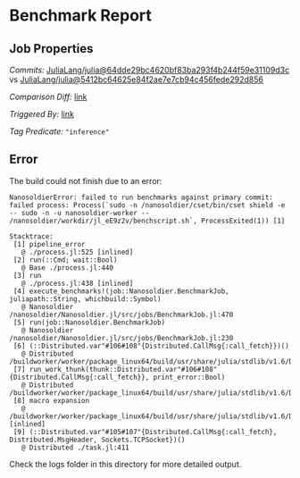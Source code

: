 # Benchmark Report

## Job Properties

*Commits:* [JuliaLang/julia@64dde29bc4620bf83ba293f4b244f59e31109d3c](https://github.com/JuliaLang/julia/commit/64dde29bc4620bf83ba293f4b244f59e31109d3c) vs [JuliaLang/julia@5412bc64625e84f2ae7e7cb94c456fede292d856](https://github.com/JuliaLang/julia/commit/5412bc64625e84f2ae7e7cb94c456fede292d856)

*Comparison Diff:* [link](https://github.com/JuliaLang/julia/compare/5412bc64625e84f2ae7e7cb94c456fede292d856..64dde29bc4620bf83ba293f4b244f59e31109d3c)

*Triggered By:* [link](https://github.com/JuliaLang/julia/pull/45276#issuecomment-1134754905)

*Tag Predicate:* `"inference"`

## Error

The build could not finish due to an error:

```
NanosoldierError: failed to run benchmarks against primary commit: failed process: Process(`sudo -n /nanosoldier/cset/bin/cset shield -e -- sudo -n -u nanosoldier-worker -- /nanosoldier/workdir/jl_eE9z2v/benchscript.sh`, ProcessExited(1)) [1]

Stacktrace:
 [1] pipeline_error
   @ ./process.jl:525 [inlined]
 [2] run(::Cmd; wait::Bool)
   @ Base ./process.jl:440
 [3] run
   @ ./process.jl:438 [inlined]
 [4] execute_benchmarks!(job::Nanosoldier.BenchmarkJob, juliapath::String, whichbuild::Symbol)
   @ Nanosoldier /nanosoldier/Nanosoldier.jl/src/jobs/BenchmarkJob.jl:470
 [5] run(job::Nanosoldier.BenchmarkJob)
   @ Nanosoldier /nanosoldier/Nanosoldier.jl/src/jobs/BenchmarkJob.jl:230
 [6] (::Distributed.var"#106#108"{Distributed.CallMsg{:call_fetch}})()
   @ Distributed /buildworker/worker/package_linux64/build/usr/share/julia/stdlib/v1.6/Distributed/src/process_messages.jl:278
 [7] run_work_thunk(thunk::Distributed.var"#106#108"{Distributed.CallMsg{:call_fetch}}, print_error::Bool)
   @ Distributed /buildworker/worker/package_linux64/build/usr/share/julia/stdlib/v1.6/Distributed/src/process_messages.jl:63
 [8] macro expansion
   @ /buildworker/worker/package_linux64/build/usr/share/julia/stdlib/v1.6/Distributed/src/process_messages.jl:278 [inlined]
 [9] (::Distributed.var"#105#107"{Distributed.CallMsg{:call_fetch}, Distributed.MsgHeader, Sockets.TCPSocket})()
   @ Distributed ./task.jl:411
```

Check the logs folder in this directory for more detailed output.

